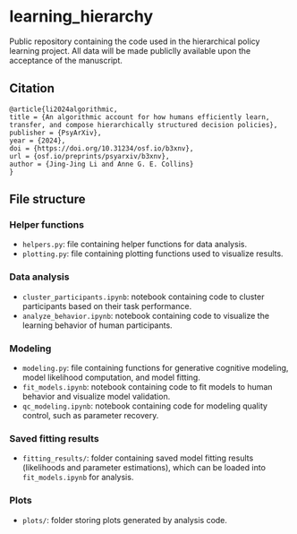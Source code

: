 # learning_hierarchy
Public repository containing the code used in the hierarchical policy learning project. All data will be made publiclly available upon the acceptance of the manuscript.


## Citation
 ```
@article{li2024algorithmic,
title = {An algorithmic account for how humans efficiently learn, transfer, and compose hierarchically structured decision policies},
publisher = {PsyArXiv},
year = {2024},
doi = {https://doi.org/10.31234/osf.io/b3xnv},
url = {osf.io/preprints/psyarxiv/b3xnv},
author = {Jing-Jing Li and Anne G. E. Collins}
}
 ```


## File structure

### Helper functions
- `helpers.py`: file containing helper functions for data analysis. 
- `plotting.py`: file containing plotting functions used to visualize results. 

### Data analysis
- `cluster_participants.ipynb`: notebook containing code to cluster participants based on their task performance.
- `analyze_behavior.ipynb`: notebook containing code to visualize the learning behavior of human participants. 

### Modeling
- `modeling.py`: file containing functions for generative cognitive modeling, model likelihood computation, and model fitting.
- `fit_models.ipynb`: notebook containing code to fit models to human behavior and visualize model validation. 
- `qc_modeling.ipynb`: notebook containing code for modeling quality control, such as parameter recovery. 

### Saved fitting results
- `fitting_results/`: folder containing saved model fitting results (likelihoods and parameter estimations), which can be loaded into `fit_models.ipynb` for analysis. 

### Plots
- `plots/`: folder storing plots generated by analysis code. 
